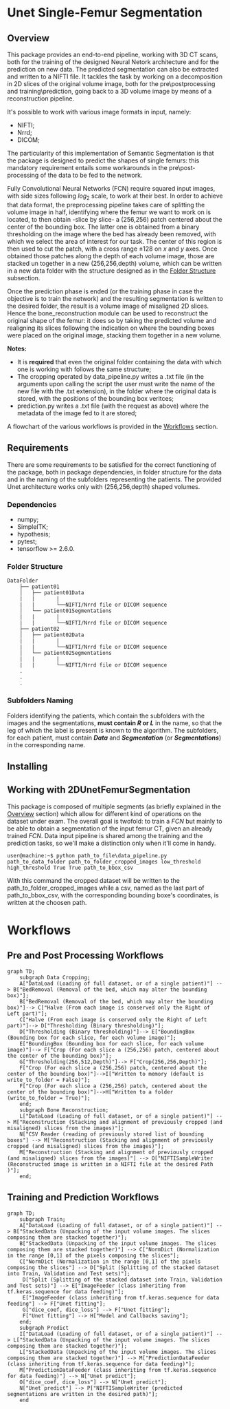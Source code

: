 # Unet Single-Femur Segmentation
## Overview

This package provides an end-to-end pipeline, working with 3D CT scans, both for the training of the designed Neural Netork architecture and for the prediction on new data. The predicted segmentation can also be extracted and written to a NIFTI file.
It tackles the task by working on a decomposition in 2D slices of the original volume image, both for the pre\postprocessing and training\prediction, going back to a 3D volume image by means of a reconstruction pipeline.

It's possible to work with various image formats in input, namely:
* NIFTI;
* Nrrd;
* DICOM;

The particularity of this implementation of Semantic Segmentation is that the package is designed to predict the shapes of single femurs: this mandatory requirement 
entails some workarounds in the pre\post-processing of the data to be fed to the network. 

Fully Convolutional Neural Networks (FCN) require squared input images, with side sizes following $log_2$ scale, to work at their best. 
In order to achieve that data format, the preprocessing pipeline takes care of splitting the volume image in half, identifying where the femur we want to work on is located, to then obtain -slice by slice- a (256,256) patch centered about the center of the bounding box.
The latter one is obtained from a binary thresholding on the image where the bed has already been removed, with which we select the area of interest for our task.
The center of this region is then used to cut the patch, with a cross range $\pm 128$ on _x_ and _y_ axes.
Once obtained those patches along the depth of each volume image, those are stacked un together in a new (256,256,depth) volume, which can be written in a new data folder with the structure designed as in the [Folder Structure](#folder_structure) subsection.


Once the prediction phase is ended (or the training phase in case the objective is to train the network) and the resulting segmentation is written to the desired folder, the result is a volume image of misaligned 2D slices. Hence the bone_reconstruction module can be used to reconstruct the original shape of the femur:
it does so by taking the predicted volume and realigning its slices following the indication on where the bounding boxes were placed on the original image, stacking them together in a new volume. 

**Notes:** 
* It is **__required__** that even the original folder containing the data with which one is working with follows the same structure;
* The cropping operated by data_pipeline.py writes a .txt file (in the arguments upon calling the script the user must write the name of the new file with the .txt extension), in the folder where the original data is stored, with the positions of the bounding box veritces;
* prediction.py writes a .txt file (with the request as above) where the metadata of the image fed to it are stored; 

A flowchart of the various workflows is provided in the [Workflows](#workflows) section.

## Requirements
There are some requirements to be satisfied for the correct functioning of the package, both in package dependencies, in folder structure for the data and in the naming of the subfolders representing the patients. 
The provided Unet architecture works only with (256,256,depth) shaped volumes.

### Dependencies 
* numpy;
* SimpleITK;
* hypothesis;
* pytest;
* tensorflow >= 2.6.0.
### Folder Structure
```
DataFolder
    ├── patient01
    │   ├── patient01Data
    |   |       |
    |   |       └──NIFTI/Nrrd file or DICOM sequence
    │   └── patient01Segmentations
    |   |       |
    |   |       └──NIFTI/Nrrd file or DICOM sequence
    ├── patient02
    │   ├── patient02Data
    |   |       |
    |   |       └──NIFTI/Nrrd file or DICOM sequence
    │   └── patient02Segmentations
    |   |       |
    |   |       └──NIFTI/Nrrd file or DICOM sequence
    .
    .
    .
 ```
### Subfolders Naming
Folders identifying the patients, which contain the subfolders with the images and the segmentations, **must contain _R_ or _L_** in the name, so that the leg of which the label is present is known to the algorithm. 
The subfolders, for each patient, must contain **_Data_** and **_Segmentation_** (or **_Segmentations_**) in the corresponding name.

## Installing


## Working with 2DUnetFemurSegmentation
This package is composed of multiple segments (as briefly explained in the [Overview](#overview) section) which allow for different kind of operations on the dataset under exam.
The overall goal is twofold: to train a _FCN_ but mainly to be able to obtain a segmentation of the input femur CT, given an already trained _FCN_.
Data input pipeline is shared among the training and the prediction tasks, so we'll make a distinction only when it'll come in handy.

```shell
user@machine:~$ python path_to_file\data_pipeline.py path_to_data_folder path_to_folder_cropped_images low_threshold high_threshold True True path_to_bbox_csv
```
With this command the cropped dataset will be written to the path_to_folder_cropped_images while a csv, named as the last part of path_to_bbox_csv, with the corresponding bounding boxe's coordinates, is written at the choosen path.



# Workflows
## Pre and Post Processing Workflows
```mermaid
graph TD;
    subgraph Data Cropping;
    A["DataLoad (Loading of full dataset, or of a single patient)"] --> B["BedRemoval (Removal of the bed, which may alter the bounding box)"];
    B["BedRemoval (Removal of the bed, which may alter the bounding box)"]--> C["Halve (From each image is conserved only the Right of Left part)"];
    C["Halve (From each image is conserved only the Right of Left part)"]--> D["Thresholding (Binary thresholding)"];
    D["Thresholding (Binary thresholding)"]--> E["BoundingBox (Bounding box for each slice, for each volume image)"];
    E["BoundingBox (Bounding box for each slice, for each volume image)"]--> F["Crop (For each slice a (256,256) patch, centered about the center of the bounding box)"];
    G["Thresholding(256,512,Depth)"]--> F["Crop(256,256,Depth)"];
    F["Crop (For each slice a (256,256) patch, centered about the center of the bounding box)"]-->I["Written to memory (default is write_to_folder = False)"];
    F["Crop (For each slice a (256,256) patch, centered about the center of the bounding box)"]-->H["Written to a folder (write_to_folder = True)"];
    end;
    subgraph Bone Reconstruction;
    L["DataLoad (Loading of full dataset, or of a single patient)"] --> M["Reconstruction (Stacking and alignment of previously cropped (and misaligned) slices from the images)"];
    N["CSV Reader (reading of previously stored list of bounding boxes"] --> M["Reconstruction (Stacking and alignment of previously cropped (and misaligned) slices from the images)"];
    M["Reconstruction (Stacking and alignment of previously cropped (and misaligned) slices from the images)"] --> O["NIFTISampleWriter (Reconstructed image is written in a NIFTI file at the desired Path )"];
    end;
```
## Training and Prediction Workflows
```mermaid
graph TD;
    subgraph Train;
    A["DataLoad (Loading of full dataset, or of a single patient)"] --> B["StackedData (Unpacking of the input volume images. The slices composing them are stacked together)"];
    B["StackedData (Unpacking of the input volume images. The slices composing them are stacked together)"] --> C["NormDict (Normalization in the range [0,1] of the pixels composing the slices"];
    C["NormDict (Normalization in the range [0,1] of the pixels composing the slices"] --> D["Split (Splitting of the stacked dataset into Train, Validation and Test sets)"];
     D["Split (Splitting of the stacked dataset into Train, Validation and Test sets)"] --> E["ImageFeeder (class inheriting from tf.keras.sequence for data feeding)"];
     E["ImageFeeder (class inheriting from tf.keras.sequence for data feeding"] --> F["Unet fitting"];
     G["dice_coef, dice_loss"] --> F["Unet fitting"];
     F["Unet fitting"] --> H["Model and Callbacks saving"];
    end;
    subgraph Predict
    I["DataLoad (Loading of full dataset, or of a single patient)"] --> L["StackedData (Unpacking of the input volume images. The slices composing them are stacked together)"];
    L["StackedData (Unpacking of the input volume images. The slices composing them are stacked together)"] --> M["PredictionDataFeeder (class inheriting from tf.keras.sequence for data feeding)"];
    M["PredictionDataFeeder (class inheriting from tf.keras.sequence for data feeding)"] --> N["Unet predict"];
    O["dice_coef, dice_loss"] --> N["Unet predict"];
    N["Unet predict"] --> P["NIFTISampleWriter (predicted segmentations are written in the desired path)"];
    end
```

